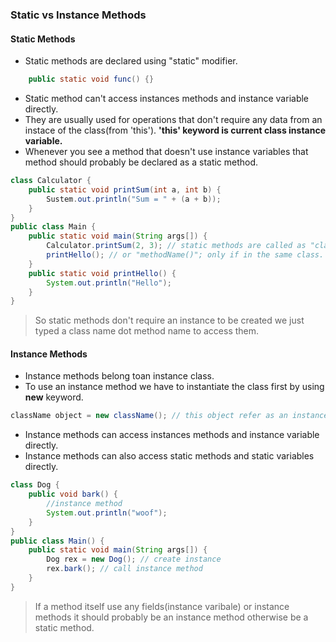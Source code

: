 ### Static vs Instance Methods
#### Static Methods
- Static methods are declared using "static" modifier.
```Java
    public static void func() {}
```
- Static method can't access instances methods and instance variable directly.
- They are usually used for operations that don't require any data from an instace of the class(from 'this'). **'this' keyword is current class instance variable.** 
- Whenever you see a method that doesn't use instance variables that method should probably be declared as a static method.
```Java
class Calculator {
    public static void printSum(int a, int b) {
        Sustem.out.println("Sum = " + (a + b));
    }
}
public class Main {
    public static void main(String args[]) {
        Calculator.printSum(2, 3); // static methods are called as "className.methodName()"
        printHello(); // or "methodName()"; only if in the same class.
    }
    public static void printHello() {
        System.out.println("Hello");
    }
}
```
> So static methods don't require an instance to be created we just typed a class name dot method name to access them.
#### Instance Methods
- Instance methods belong toan instance class.
- To use an instance method we have to instantiate the class first by using **new** keyword.
```Java
className object = new className(); // this object refer as an instance
```
- Instance methods can access instances methods and instance variable directly.
- Instance methods can also access static methods and static variables directly.
```Java
class Dog {
    public void bark() {
        //instance method
        System.out.println("woof");
    }
}
public class Main() {
    public static void main(String args[]) {
        Dog rex = new Dog(); // create instance
        rex.bark(); // call instance method
    }
}
```
> If a method itself use any fields(instance varibale) or instance methods it should probably be an instance method otherwise be a static method.
